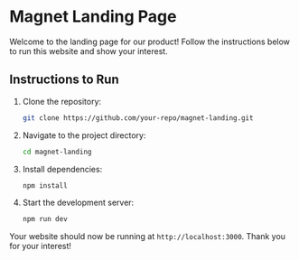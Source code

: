 # Magnet Landing Page

Welcome to the landing page for our product! Follow the instructions below to run this website and show your interest.

## Instructions to Run

1. Clone the repository:
    ```sh
    git clone https://github.com/your-repo/magnet-landing.git
    ```
2. Navigate to the project directory:
    ```sh
    cd magnet-landing
    ```
3. Install dependencies:
    ```sh
    npm install
    ```
4. Start the development server:
    ```sh
    npm run dev
    ```

Your website should now be running at `http://localhost:3000`. Thank you for your interest!

